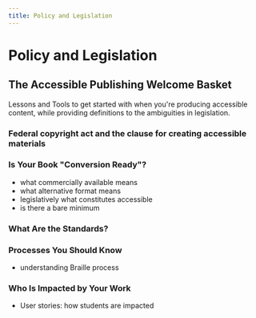 ```yaml
---
title: Policy and Legislation
---
```


# Policy and Legislation

## The Accessible Publishing Welcome Basket
Lessons and Tools to get started with when you're producing accessible content, while providing definitions to the ambiguities in legislation.

### Federal copyright act and the clause for creating accessible materials 

### Is Your Book "Conversion Ready"?
- what commercially available means
- what alternative format means
- legislatively what constitutes accessible
- is there a bare minimum

### What Are the Standards?

### Processes You Should Know
- understanding Braille process

### Who Is Impacted by Your Work
- User stories: how students are impacted







